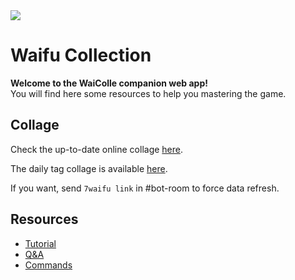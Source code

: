 <img src="/images/drpzn.png" class="mx-auto w-1/2" />

# Waifu Collection

**Welcome to the WaiColle companion web app!** \
You will find here some resources to help you mastering the game.

## Collage

Check the up-to-date online collage [here](/collage/324820379527020540). 

The daily tag collage is available [here](/collage/daily/324820379527020540).

If you want, send `7waifu link` in #bot-room to force data refresh.

## Resources

* [Tutorial](/help/tutorial)
* [Q&A](/help/q-and-a)
* [Commands](/help/commands)
